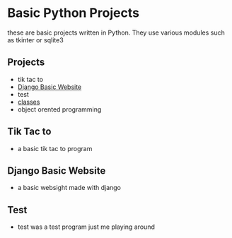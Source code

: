 # Basic Python Projects
these are basic projects written in Python. They use various modules such as tkinter or sqlite3

## Projects
- tik tac to
- [Django Basic Website](https://github.com/Winterblade49/Python-Projects/tree/main/pythonProject/Django_Checkbook_Project)
- test
- [classes](https://github.com/Winterblade49/Python-Projects/blob/main/old%20python/CLass%202.py)
- object orented programming

## Tik Tac to 
- a basic tik tac to program 
## Django Basic Website
- a basic websight made with django
## Test
- test was a test program just me playing around


